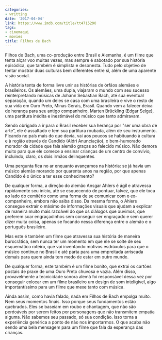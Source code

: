 ```yaml
---
categories:
- writting
date: '2017-04-04'
link: https://www.imdb.com/title/tt4715290
tags:
- cinemaqui
- movies
title: Filhos de Bach
---
```


Filhos de Bach, uma co-produção entre Brasil e Alemanha, é um filme que tenta alçar voo muitas vezes, mas sempre é sabotado por sua história episódica, que também é simplista e desonesta. Tudo pelo objetivo de tentar mostrar duas culturas bem diferentes entre si, além de uma aparente visão social.

A história tenta de forma livre unir as histórias de órfãos alemães e brasileiros. Os alemães, uma dupla, viajaram o mundo com seu sucesso reinterpretando músicas de Johann Sebastian Bach, até sua eventual separação, quando um deles se casa com uma brasileira e vive o resto de sua vida em Ouro Preto, Minas Gerais, Brasil. Quando vem a falecer deixa de herança para seu antigo companheiro, Marten Brückling (Edgar Selge), uma partitura inédita e inestimável do músico que tanto admiravam.

Sendo obrigado a ir para o Brasil receber sua herança por "ser uma obra de arte", ele é assaltado e tem sua partitura roubada, além de seu instrumento. Ficando no país mais do que devia, vai aos poucos se habituando à cultura e à região através de Candido (Aldri Anunciação), o bem-humorado morador da cidade que fala alemão graças ao falecido músico. Não demora muito para que ele comece a ensinar crianças de um centro de convívio, incluindo, claro, os dois irmãos delinquentes.

Uma pergunta fica no ar enquanto avançamos na história: se já havia um músico alemão morando por quarenta anos na região, por que apenas Candido é o único a ter esse conhecimento?

De qualquer forma, a direção do alemão Ansgar Ahlers é ágil e atravessa rapidamente seu início, até se esquecendo de pontuar, talvez, que ele toca ao lado do cemitério como uma forma de se comunicar com o ex-companheiro, embora não saiba disso. Da mesma forma, o Ahlers consegue extrair o máximo de informações visuais que ajudam a explicar de maneira muito mais razoável do que os diálogos que ouvimos, que preferem soar engraçadinhos sem conseguir ser engraçado e sem querer dizer muita coisa, apenas se focando nessa diferença entre o alemão e o português brasileiro.

Mas este é também um filme que atravessa sua história de maneira burocrática, sem nunca ter um momento em que ele se solte de seu esquemático roteiro, que vai inventando motivos esdrúxulos para que o músico continue no Brasil e até parta para uma empreitada arriscada demais para quem ainda tem medo de estar em outro mundo.

De qualquer forma, este também é um filme bonito, que extrai os cartões postais de praxe de uma Ouro Preto chuvosa e vazia. Além disso, provavelmente a tecnicidade sonora alemã foi responsável dessa vez por conseguir colocar em um filme brasileiro um design de som inteligível, algo importantíssimo para um filme que mexe tanto com música.

Ainda assim, como havia falado, nada em Filhos de Bach empolga muito. Nem seus momentos finais. Isso porque seus fundamentos estão quebrados. Eles se baseiam em roubo e chantagem, que não são perdoáveis por serem feitos por personagens que não transmitem empatia alguma. Não sabemos seu passado, só sua condição. Isso torna a experiência genérica a ponto de não nos importarmos. O que acaba não sendo uma bela mensagem para um filme que fala da esperança das crianças.